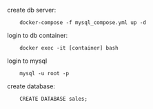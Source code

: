 create db server:

```
	docker-compose -f mysql_compose.yml up -d
```


login to db container:
```
	docker exec -it [container] bash
```

login to mysql
```
	mysql -u root -p
```


create database:
```
	CREATE DATABASE sales;
```


